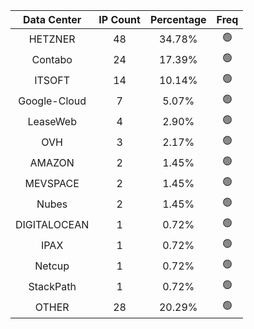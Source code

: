 | Data Center | IP Count | Percentage | Freq |
|:------------:|:--------:|:-----------:|:-----:|
| HETZNER | 48 | 34.78% | 🟢 |
| Contabo | 24 | 17.39% | 🟢 |
| ITSOFT | 14 | 10.14% | 🟢 |
| Google-Cloud | 7 | 5.07% | 🟢 |
| LeaseWeb | 4 | 2.90% | 🟢 |
| OVH | 3 | 2.17% | 🟢 |
| AMAZON | 2 | 1.45% | 🟢 |
| MEVSPACE | 2 | 1.45% | 🟢 |
| Nubes | 2 | 1.45% | 🟢 |
| DIGITALOCEAN | 1 | 0.72% | 🟢 |
| IPAX | 1 | 0.72% | 🟢 |
| Netcup | 1 | 0.72% | 🟢 |
| StackPath | 1 | 0.72% | 🟢 |
| OTHER | 28 | 20.29% | 🟢 |